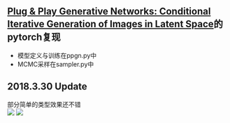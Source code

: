 ## [Plug & Play Generative Networks: Conditional Iterative Generation of Images in Latent Space](https://arxiv.org/abs/1612.00005)的pytorch复现  
 
 
 - 模型定义与训练在ppgn.py中  
 - MCMC采样在sampler.py中
 
## 2018.3.30 Update
 部分简单的类型效果还不错  
 ![](https://github.com/sssste/PPGN-pytorch/blob/master/test3.jpg)
 ![](https://github.com/sssste/PPGN-pytorch/blob/master/test3_1.jpg)
